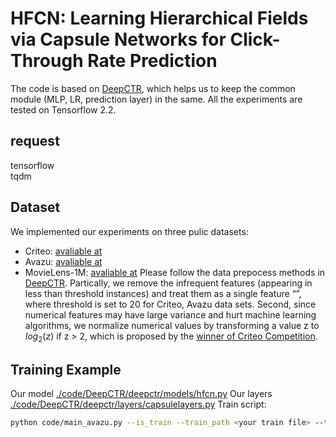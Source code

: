 # HFCN: Learning Hierarchical Fields via Capsule Networks for Click-Through Rate Prediction
The code is based on [DeepCTR](https://github.com/shenweichen/DeepCTR), which helps us to keep the common module (MLP, LR, prediction layer) in the same. All the experiments are tested on Tensorflow 2.2.
## request
tensorflow  
tqdm
## Dataset
We implemented our experiments on three pulic datasets:
* Criteo: [avaliable at](http://labs.criteo.com/2014/02/download-kaggle-display\\-advertising-challenge-dataset/)
* Avazu: [avaliable at](https://www.kaggle.com/c/avazu-ctr-prediction)
* MovieLens-1M: [avaliable at](https://grouplens.org/datasets/movielens/)
Please follow the data prepocess methods in [DeepCTR](https://github.com/shenweichen/DeepCTR).
Partically, we remove the infrequent features (appearing in less than threshold instances) and treat them as a single
feature “<unknown>”, where threshold is set to 20 for Criteo, Avazu data sets. Second, since numerical
features may have large variance and hurt machine learning algorithms, we normalize numerical values by transforming a value z to $log_2(z)$ if z > 2, which is proposed by the [winner of Criteo Competition](https://www.csie.ntu.edu.tw/~r01922136/kaggle-2014-criteo.pdf).

## Training Example
Our model [./code/DeepCTR/deepctr/models/hfcn.py](https://github.com/Puzz1eX/HFCN/blob/main/code/DeepCTR/deepctr/models/hfcn.py)
Our layers [./code/DeepCTR/deepctr/layers/capsulelayers.py](https://github.com/Puzz1eX/HFCN/blob/main/code/DeepCTR/deepctr/layers/capsulelayers.py)
Train script:  
```sh
python code/main_avazu.py --is_train --train_path <your train file> --test_path <your test file>
```



